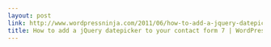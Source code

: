 ```yaml
---
layout: post
link: http://www.wordpressninja.com/2011/06/how-to-add-a-jquery-datepicker-to-your-contact-form-7/
title: How to add a jQuery datepicker to your contact form 7 | WordPress Ninja
---
```

